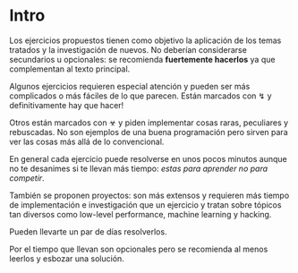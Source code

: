 # Intro

Los ejercicios propuestos tienen como objetivo la
aplicación de los temas tratados y la investigación de nuevos.
No deberían considerarse secundarios u opcionales:
se recomienda **fuertemente hacerlos** ya que complementan al texto principal.

Algunos ejercicios requieren especial atención y
pueden ser más complicados o más fáciles de lo que parecen.
Están marcados con ↯  y definitivamente hay que hacer!

Otros están marcados con ☣ y piden implementar cosas raras, peculiares
y rebuscadas. No son ejemplos de una buena programación pero sirven
para ver las cosas más allá de lo convencional.

En general cada ejercicio puede resolverse en unos
pocos minutos aunque no te desanimes si te llevan más tiempo:
*estas para aprender no para competir*.

También se proponen proyectos: son más extensos y requieren
más tiempo de
implementación e investigación que un ejercicio y tratan sobre tópicos
tan diversos como low-level performance, machine learning y hacking.

Pueden llevarte un par de días resolverlos.

Por el tiempo que llevan son opcionales pero se recomienda al menos leerlos y
esbozar una solución.
